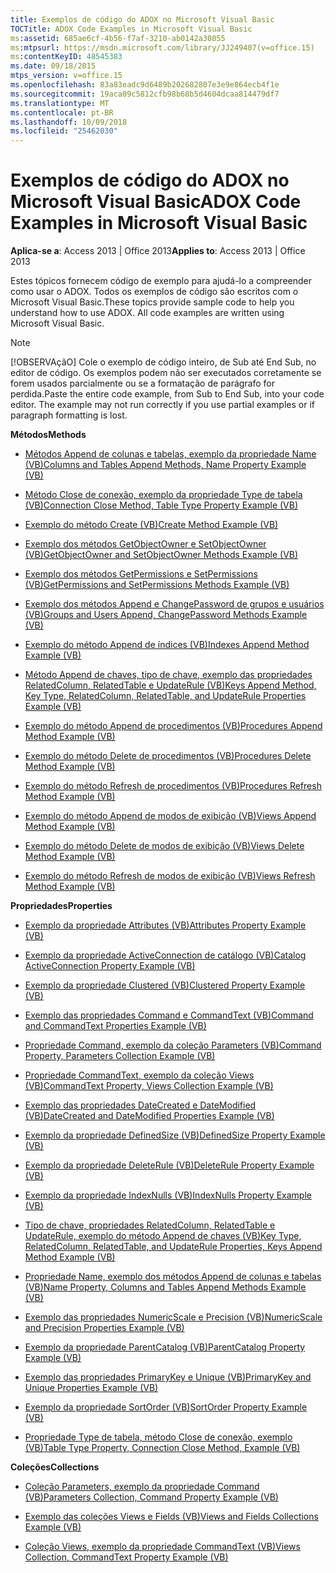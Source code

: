 ```yaml
---
title: Exemplos de código do ADOX no Microsoft Visual Basic
TOCTitle: ADOX Code Examples in Microsoft Visual Basic
ms:assetid: 685ae6cf-4b56-f7af-3210-ab0142a30855
ms:mtpsurl: https://msdn.microsoft.com/library/JJ249407(v=office.15)
ms:contentKeyID: 48545383
ms.date: 09/18/2015
mtps_version: v=office.15
ms.openlocfilehash: 83a83eadc9d6489b202682807e3e9e864ecb4f1e
ms.sourcegitcommit: 19aca09c5812cfb98b68b5d4604dcaa814479df7
ms.translationtype: MT
ms.contentlocale: pt-BR
ms.lasthandoff: 10/09/2018
ms.locfileid: "25462030"
---
```

# <a name="adox-code-examples-in-microsoft-visual-basic"></a><span data-ttu-id="7711b-102">Exemplos de código do ADOX no Microsoft Visual Basic</span><span class="sxs-lookup"><span data-stu-id="7711b-102">ADOX Code Examples in Microsoft Visual Basic</span></span>


<span data-ttu-id="7711b-103">**Aplica-se a**: Access 2013 | Office 2013</span><span class="sxs-lookup"><span data-stu-id="7711b-103">**Applies to**: Access 2013 | Office 2013</span></span>

<span data-ttu-id="7711b-p101">Estes tópicos fornecem código de exemplo para ajudá-lo a compreender como usar o ADOX. Todos os exemplos de código são escritos com o Microsoft Visual Basic.</span><span class="sxs-lookup"><span data-stu-id="7711b-p101">These topics provide sample code to help you understand how to use ADOX. All code examples are written using Microsoft Visual Basic.</span></span>


> [!NOTE]
> <span data-ttu-id="7711b-p102">[!OBSERVAçãO] Cole o exemplo de código inteiro, de Sub até End Sub, no editor de código. Os exemplos podem não ser executados corretamente se forem usados parcialmente ou se a formatação de parágrafo for perdida.</span><span class="sxs-lookup"><span data-stu-id="7711b-p102">Paste the entire code example, from Sub to End Sub, into your code editor. The example may not run correctly if you use partial examples or if paragraph formatting is lost.</span></span>



<span data-ttu-id="7711b-108">**Métodos**</span><span class="sxs-lookup"><span data-stu-id="7711b-108">**Methods**</span></span>

  - [<span data-ttu-id="7711b-109">Métodos Append de colunas e tabelas, exemplo da propriedade Name (VB)</span><span class="sxs-lookup"><span data-stu-id="7711b-109">Columns and Tables Append Methods, Name Property Example (VB)</span></span>](columns-and-tables-append-methods-name-property-example-vb.md)

  - [<span data-ttu-id="7711b-110">Método Close de conexão, exemplo da propriedade Type de tabela (VB)</span><span class="sxs-lookup"><span data-stu-id="7711b-110">Connection Close Method, Table Type Property Example (VB)</span></span>](connection-close-method-table-type-property-example-vb.md)

  - [<span data-ttu-id="7711b-111">Exemplo do método Create (VB)</span><span class="sxs-lookup"><span data-stu-id="7711b-111">Create Method Example (VB)</span></span>](create-method-example-vb.md)

  - [<span data-ttu-id="7711b-112">Exemplo dos métodos GetObjectOwner e SetObjectOwner (VB)</span><span class="sxs-lookup"><span data-stu-id="7711b-112">GetObjectOwner and SetObjectOwner Methods Example (VB)</span></span>](getobjectowner-and-setobjectowner-methods-example-vb.md)

  - [<span data-ttu-id="7711b-113">Exemplo dos métodos GetPermissions e SetPermissions (VB)</span><span class="sxs-lookup"><span data-stu-id="7711b-113">GetPermissions and SetPermissions Methods Example (VB)</span></span>](getpermissions-and-setpermissions-methods-example-vb.md)

  - [<span data-ttu-id="7711b-114">Exemplo dos métodos Append e ChangePassword de grupos e usuários (VB)</span><span class="sxs-lookup"><span data-stu-id="7711b-114">Groups and Users Append, ChangePassword Methods Example (VB)</span></span>](groups-and-users-append-changepassword-methods-example-vb.md)

  - [<span data-ttu-id="7711b-115">Exemplo do método Append de índices (VB)</span><span class="sxs-lookup"><span data-stu-id="7711b-115">Indexes Append Method Example (VB)</span></span>](indexes-append-method-example-vb.md)

  - [<span data-ttu-id="7711b-116">Método Append de chaves, tipo de chave, exemplo das propriedades RelatedColumn, RelatedTable e UpdateRule (VB)</span><span class="sxs-lookup"><span data-stu-id="7711b-116">Keys Append Method, Key Type, RelatedColumn, RelatedTable, and UpdateRule Properties Example (VB)</span></span>](keys-append-method-key-type-relatedcolumn-relatedtable-and-updaterule-properties-example-vb.md)

  - [<span data-ttu-id="7711b-117">Exemplo do método Append de procedimentos (VB)</span><span class="sxs-lookup"><span data-stu-id="7711b-117">Procedures Append Method Example (VB)</span></span>](procedures-append-method-example-vb.md)

  - [<span data-ttu-id="7711b-118">Exemplo do método Delete de procedimentos (VB)</span><span class="sxs-lookup"><span data-stu-id="7711b-118">Procedures Delete Method Example (VB)</span></span>](procedures-delete-method-example-vb.md)

  - [<span data-ttu-id="7711b-119">Exemplo do método Refresh de procedimentos (VB)</span><span class="sxs-lookup"><span data-stu-id="7711b-119">Procedures Refresh Method Example (VB)</span></span>](procedures-refresh-method-example-vb.md)

  - [<span data-ttu-id="7711b-120">Exemplo do método Append de modos de exibição (VB)</span><span class="sxs-lookup"><span data-stu-id="7711b-120">Views Append Method Example (VB)</span></span>](views-append-method-example-vb.md)

  - [<span data-ttu-id="7711b-121">Exemplo do método Delete de modos de exibição (VB)</span><span class="sxs-lookup"><span data-stu-id="7711b-121">Views Delete Method Example (VB)</span></span>](views-delete-method-example-vb.md)

  - [<span data-ttu-id="7711b-122">Exemplo do método Refresh de modos de exibição (VB)</span><span class="sxs-lookup"><span data-stu-id="7711b-122">Views Refresh Method Example (VB)</span></span>](views-refresh-method-example-vb.md)

<span data-ttu-id="7711b-123">**Propriedades**</span><span class="sxs-lookup"><span data-stu-id="7711b-123">**Properties**</span></span>

  - [<span data-ttu-id="7711b-124">Exemplo da propriedade Attributes (VB)</span><span class="sxs-lookup"><span data-stu-id="7711b-124">Attributes Property Example (VB)</span></span>](attributes-property-example-vb.md)

  - [<span data-ttu-id="7711b-125">Exemplo da propriedade ActiveConnection de catálogo (VB)</span><span class="sxs-lookup"><span data-stu-id="7711b-125">Catalog ActiveConnection Property Example (VB)</span></span>](catalog-activeconnection-property-example-vb.md)

  - [<span data-ttu-id="7711b-126">Exemplo da propriedade Clustered (VB)</span><span class="sxs-lookup"><span data-stu-id="7711b-126">Clustered Property Example (VB)</span></span>](clustered-property-example-vb.md)

  - [<span data-ttu-id="7711b-127">Exemplo das propriedades Command e CommandText (VB)</span><span class="sxs-lookup"><span data-stu-id="7711b-127">Command and CommandText Properties Example (VB)</span></span>](command-and-commandtext-properties-example-vb.md)

  - [<span data-ttu-id="7711b-128">Propriedade Command, exemplo da coleção Parameters (VB)</span><span class="sxs-lookup"><span data-stu-id="7711b-128">Command Property, Parameters Collection Example (VB)</span></span>](parameters-collection-command-property-example-vb.md)

  - [<span data-ttu-id="7711b-129">Propriedade CommandText, exemplo da coleção Views (VB)</span><span class="sxs-lookup"><span data-stu-id="7711b-129">CommandText Property, Views Collection Example (VB)</span></span>](views-collection-commandtext-property-example-vb.md)

  - [<span data-ttu-id="7711b-130">Exemplo das propriedades DateCreated e DateModified (VB)</span><span class="sxs-lookup"><span data-stu-id="7711b-130">DateCreated and DateModified Properties Example (VB)</span></span>](datecreated-and-datemodified-properties-example-vb.md)

  - [<span data-ttu-id="7711b-131">Exemplo da propriedade DefinedSize (VB)</span><span class="sxs-lookup"><span data-stu-id="7711b-131">DefinedSize Property Example (VB)</span></span>](definedsize-property-example-vb.md)

  - [<span data-ttu-id="7711b-132">Exemplo da propriedade DeleteRule (VB)</span><span class="sxs-lookup"><span data-stu-id="7711b-132">DeleteRule Property Example (VB)</span></span>](deleterule-property-example-vb.md)

  - [<span data-ttu-id="7711b-133">Exemplo da propriedade IndexNulls (VB)</span><span class="sxs-lookup"><span data-stu-id="7711b-133">IndexNulls Property Example (VB)</span></span>](indexnulls-property-example-vb.md)

  - [<span data-ttu-id="7711b-134">Tipo de chave, propriedades RelatedColumn, RelatedTable e UpdateRule, exemplo do método Append de chaves (VB)</span><span class="sxs-lookup"><span data-stu-id="7711b-134">Key Type, RelatedColumn, RelatedTable, and UpdateRule Properties, Keys Append Method Example (VB)</span></span>](keys-append-method-key-type-relatedcolumn-relatedtable-and-updaterule-properties-example-vb.md)

  - [<span data-ttu-id="7711b-135">Propriedade Name, exemplo dos métodos Append de colunas e tabelas (VB)</span><span class="sxs-lookup"><span data-stu-id="7711b-135">Name Property, Columns and Tables Append Methods Example (VB)</span></span>](columns-and-tables-append-methods-name-property-example-vb.md)

  - [<span data-ttu-id="7711b-136">Exemplo das propriedades NumericScale e Precision (VB)</span><span class="sxs-lookup"><span data-stu-id="7711b-136">NumericScale and Precision Properties Example (VB)</span></span>](numericscale-and-precision-properties-example-vb.md)

  - [<span data-ttu-id="7711b-137">Exemplo da propriedade ParentCatalog (VB)</span><span class="sxs-lookup"><span data-stu-id="7711b-137">ParentCatalog Property Example (VB)</span></span>](parentcatalog-property-example-vb.md)

  - [<span data-ttu-id="7711b-138">Exemplo das propriedades PrimaryKey e Unique (VB)</span><span class="sxs-lookup"><span data-stu-id="7711b-138">PrimaryKey and Unique Properties Example (VB)</span></span>](primarykey-and-unique-properties-example-vb.md)

  - [<span data-ttu-id="7711b-139">Exemplo da propriedade SortOrder (VB)</span><span class="sxs-lookup"><span data-stu-id="7711b-139">SortOrder Property Example (VB)</span></span>](sortorder-property-example-vb.md)

  - [<span data-ttu-id="7711b-140">Propriedade Type de tabela, método Close de conexão, exemplo (VB)</span><span class="sxs-lookup"><span data-stu-id="7711b-140">Table Type Property, Connection Close Method, Example (VB)</span></span>](connection-close-method-table-type-property-example-vb.md)

<span data-ttu-id="7711b-141">**Coleções**</span><span class="sxs-lookup"><span data-stu-id="7711b-141">**Collections**</span></span>

  - [<span data-ttu-id="7711b-142">Coleção Parameters, exemplo da propriedade Command (VB)</span><span class="sxs-lookup"><span data-stu-id="7711b-142">Parameters Collection, Command Property Example (VB)</span></span>](parameters-collection-command-property-example-vb.md)

  - [<span data-ttu-id="7711b-143">Exemplo das coleções Views e Fields (VB)</span><span class="sxs-lookup"><span data-stu-id="7711b-143">Views and Fields Collections Example (VB)</span></span>](views-and-fields-collections-example-vb.md)

  - [<span data-ttu-id="7711b-144">Coleção Views, exemplo da propriedade CommandText (VB)</span><span class="sxs-lookup"><span data-stu-id="7711b-144">Views Collection, CommandText Property Example (VB)</span></span>](views-collection-commandtext-property-example-vb.md)

